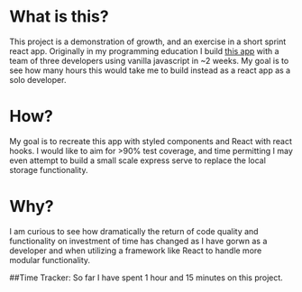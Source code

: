 # What is this?
This project is a demonstration of growth, and an exercise in a short sprint react app. Originally in my programming education I build [this app](https://github.com/nathanielmillard/ideabox-boilerplate-trials) with a team of three developers using vanilla javascript in ~2 weeks. My goal is to see how many hours this would take me to build instead as a react app as a solo developer. 

# How?
My goal is to recreate this app with styled components and React with react hooks. I would like to aim for >90% test coverage, and time permitting I may even attempt to build a small scale express serve to replace the local storage functionality. 

# Why?
I am curious to see how dramatically the return of code quality and functionality on investment of time has changed as I have gorwn as a developer and when utilizing a framework like React to handle more modular functionality. 

##Time Tracker:
So far I have spent 1 hour and 15 minutes on this project.
